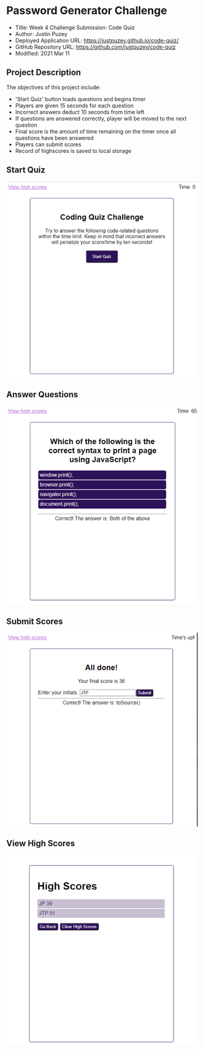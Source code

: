 # Password Generator Challenge
* Title: Week 4 Challenge Submission: Code Quiz
* Author: Justin Puzey
* Deployed Application URL: https://justpuzey.github.io/code-quiz/
* GitHub Repository URL: https://github.com/justpuzey/code-quiz
* Modified: 2021 Mar 11

## Project Description
The objectives of this project include:
* 'Start Quiz' button loads questions and begins timer
* Players are given 15 seconds for each question
* Incorrect answers deduct 10 seconds from time left
* If questions are answered correctly, player will be moved to the next question
* Final score is the amount of time remaining on the timer once all questions have been answered
* Players can submit scores
* Record of highscores is saved to local storage
## Start Quiz
![Alt text](./assets/images/start-quiz.png?raw=true "website screenshot")
## Answer Questions
![Alt text](./assets/images/question.png?raw=true "website screenshot")
## Submit Scores
![Alt text](./assets/images/submit-score.png?raw=true "website screenshot")
## View High Scores
![Alt text](./assets/images/highscores.png?raw=true "website screenshot")